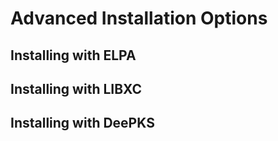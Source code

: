 # Advanced Installation Options

## Installing with ELPA

## Installing with LIBXC

## Installing with DeePKS
